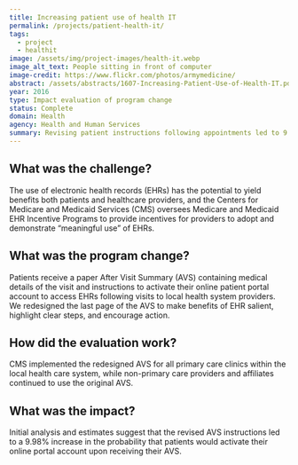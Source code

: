```yaml
---
title: Increasing patient use of health IT
permalink: /projects/patient-health-it/
tags: 
  - project
  - healthit
image: /assets/img/project-images/health-it.webp
image_alt_text: People sitting in front of computer
image-credit: https://www.flickr.com/photos/armymedicine/
abstract: /assets/abstracts/1607-Increasing-Patient-Use-of-Health-IT.pdf
year: 2016
type: Impact evaluation of program change
status: Complete
domain: Health
agency: Health and Human Services
summary: Revising patient instructions following appointments led to 9.98% increase in online health portal activation
---
```

## What was the challenge?
The use of electronic health records (EHRs) has the potential to yield benefits both patients and healthcare providers, and the Centers for Medicare and Medicaid Services (CMS) oversees Medicare and Medicaid EHR Incentive Programs to provide incentives for providers to adopt and demonstrate “meaningful use” of EHRs.

## What was the program change?
Patients receive a paper After Visit Summary (AVS) containing medical details of the visit and instructions to activate their online patient portal account to access EHRs following visits to local health system providers. We redesigned the last page of the AVS to make benefits of EHR salient, highlight clear steps, and encourage action.

## How did the evaluation work?
CMS implemented the redesigned AVS for all primary care clinics within the local health care system, while non-primary care providers and affiliates continued to use the original AVS.

## What was the impact?
Initial analysis and estimates suggest that the revised AVS instructions led to a 9.98% increase in the probability that patients would activate their online portal account upon receiving their AVS.
